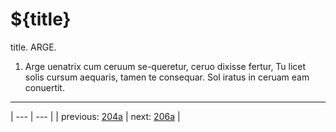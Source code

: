 # ${title}

title. ARGE.



1. Arge uenatrix cum ceruum se-queretur, ceruo dixisse fertur, Tu licet solis cursum aequaris, tamen te consequar. Sol iratus in ceruam eam conuertit.



---

| --- | --- |
| previous: [204a](../204a/) | next: [206a](../206a/) |